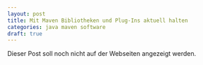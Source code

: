 ```yaml
---
layout: post
title: Mit Maven Bibliotheken und Plug-Ins aktuell halten
categories: java maven software
draft: true
---
```


Dieser Post soll noch nicht auf der Webseiten angezeigt werden.
